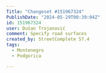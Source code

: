 ```yaml
---
Title: "Changeset #151967324"
PublishDate: "2024-05-29T00:39:04Z"
id: 151967324
user: Dušan Trojanović
comment: Specify road surfaces
created_by: StreetComplete 57.4
tags:
  - Montenegro
  - Podgorica

---
```

